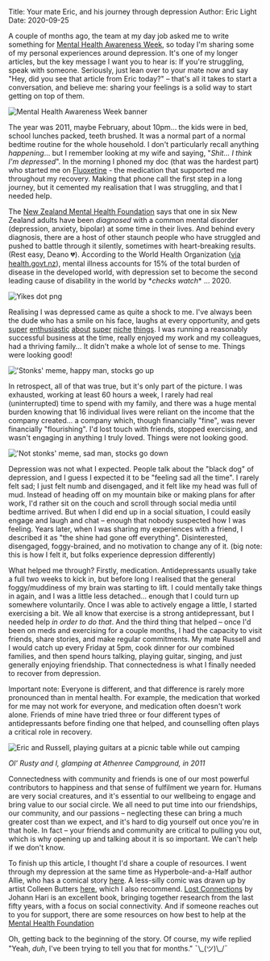 Title: Your mate Eric, and his journey through depression
Author: Eric Light
Date: 2020-09-25

A couple of months ago, the team at my day job asked me to write something for [Mental Health Awareness Week](https://www.mhaw.nz/), so today I'm sharing some of my personal experiences around depression. It's one of my longer articles, but the key message I want you to hear is: If you're struggling, speak with someone. Seriously, just lean over to your mate now and say "Hey, did you see that article from Eric today?" – that's all it takes to start a conversation, and believe me: sharing your feelings is a solid way to start getting on top of them.

![Mental Health Awareness Week banner]({static}/images/Ramblings/mhaw.jpg)

The year was 2011, maybe February, about 10pm... the kids were in bed, school lunches packed, teeth brushed. It was a normal part of a normal bedtime routine for the whole household. I don't particularly recall anything _happening_... but I remember looking at my wife and saying, "_Shit... I think I'm depressed_". In the morning I phoned my doc (that was the hardest part) who started me on [Fluoxetine](https://www.healthnavigator.org.nz/medicines/s/ssri-antidepressants/) - the medication that supported me throughout my recovery. Making that phone call the first step in a long journey, but it cemented my realisation that I was struggling, and that I needed help.

The [New Zealand Mental Health Foundation](https://www.mentalhealth.org.nz/) says that one in six New Zealand adults have been _diagnosed_ with a common mental disorder (depression, anxiety, bipolar) at some time in their lives. And behind every diagnosis, there are a host of other staunch people who have struggled and pushed to battle through it silently, sometimes with heart-breaking results. (Rest easy, Deano 💔). According to the World Health Organization ([via health.govt.nz](https://www.health.govt.nz/our-work/mental-health-and-addictions/mental-health)), mental illness accounts for 15% of the total burden of disease in the developed world, with depression set to become the second leading cause of disability in the world by \*_checks watch_\* ... 2020.

![Yikes dot png]({static}/images/Ramblings/yikes.png)

Realising I was depressed came as quite a shock to me. I've always been the dude who has a smile on his face, laughs at every opportunity, and gets [super](https://www.adventurealan.com/) [enthusiastic](https://www.xkcd.com/) [about](https://www.laroma.co.nz/) [super](https://www.soba.org.nz/) [niche](https://sharpologist.com/) [things](https://www.ericlight.com/). I was running a reasonably successful business at the time, really enjoyed my work and my colleagues, had a thriving family... It didn't make a whole lot of sense to me. Things were looking good!

!['Stonks' meme, happy man, stocks go up]({static}/images/Ramblings/stonks.png)

In retrospect, all of that was true, but it's only part of the picture. I was exhausted, working at least 60 hours a week, I rarely had real (uninterrupted) time to spend with my family, and there was a huge mental burden knowing that 16 individual lives were reliant on the income that the company created... a company which, though financially "fine", was never financially "flourishing". I'd lost touch with friends, stopped exercising, and wasn't engaging in anything I truly loved. Things were not looking good.

!['Not stonks' meme, sad man, stocks go down]({static}/images/Ramblings/not_stonks.jpg)

Depression was not what I expected. People talk about the "black dog" of depression, and I guess I expected it to be "feeling sad all the time". I rarely felt sad; I just felt numb and disengaged, and it felt like my head was full of mud. Instead of heading off on my mountain bike or making plans for after work, I'd rather sit on the couch and scroll through social media until bedtime arrived. But when I did end up in a social situation, I could easily engage and laugh and chat – enough that nobody suspected how I was feeling. Years later, when I was sharing my experiences with a friend, I described it as "the shine had gone off everything". Disinterested, disengaged, foggy-brained, and no motivation to change any of it. (big note: this is how I felt it, but folks experience depression differently)

What helped me through? Firstly, medication. Antidepressants usually take a full two weeks to kick in, but before long I realised that the general foggy/muddiness of my brain was starting to lift. I could mentally take things in again, and I was a little less detached... enough that I could turn up somewhere voluntarily. Once I was able to actively engage a little, I started exercising a bit. We all know that exercise is a strong antidepressant, but I needed help _in order to do that_. And the third thing that helped – once I'd been on meds and exercising for a couple months, I had the capacity to visit friends, share stories, and make regular commitments. My mate Russell and I would catch up every Friday at 5pm, cook dinner for our combined families, and then spend hours talking, playing guitar, singing, and just generally enjoying friendship. That connectedness is what I finally needed to recover from depression.

Important note: Everyone is different, and that difference is rarely more pronounced than in mental health. For example, the medication that worked for me may not work for everyone, and medication often doesn't work alone. Friends of mine have tried three or four different types of antidepressants before finding one that helped, and counselling often plays a critical role in recovery.

![Eric and Russell, playing guitars at a picnic table while out camping]({static}/images/Ramblings/russ.jpg)

_Ol' Rusty and I, glamping at Athenree Campground, in 2011_

Connectedness with community and friends is one of our most powerful contributors to happiness and that sense of fulfilment we yearn for. Humans are very social creatures, and it's essential to our wellbeing to engage and bring value to our social circle. We all need to put time into our friendships, our community, and our passions – neglecting these can bring a much greater cost than we expect, and it's hard to dig yourself out once you're in that hole. In fact – your friends and community are critical to pulling you out, which is why opening up and talking about it is so important. We can't help if we don't know.

To finish up this article, I thought I'd share a couple of resources. I went through my depression at the same time as Hyperbole-and-a-Half author Allie, who has a comical story [here](http://hyperboleandahalf.blogspot.com/2011/10/adventures-in-depression.html). A less-silly comic was drawn up by artist Colleen Butters [here](https://solar-citrus.tumblr.com/post/98583201090/you-would-be-surprised-with-how-many-people-in), which I also recommend. [Lost Connections](https://thelostconnections.com/) by Johann Hari is an excellent book, bringing together research from the last fifty years, with a focus on social connectivity. And if someone reaches out to you for support, there are some resources on how best to help at the [Mental Health Foundation](https://www.mentalhealth.org.nz/get-help/in-crisis/worried-about-someone/)

Oh, getting back to the beginning of the story. Of course, my wife replied "Yeah, _duh_, I've been trying to tell you that for months." ¯\\\_(ツ)\\\_/¯
